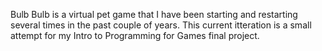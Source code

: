 Bulb
Bulb is a virtual pet game that I have been starting and restarting several times in the past couple of years.
This current itteration is a small attempt for my Intro to Programming for Games final project.
